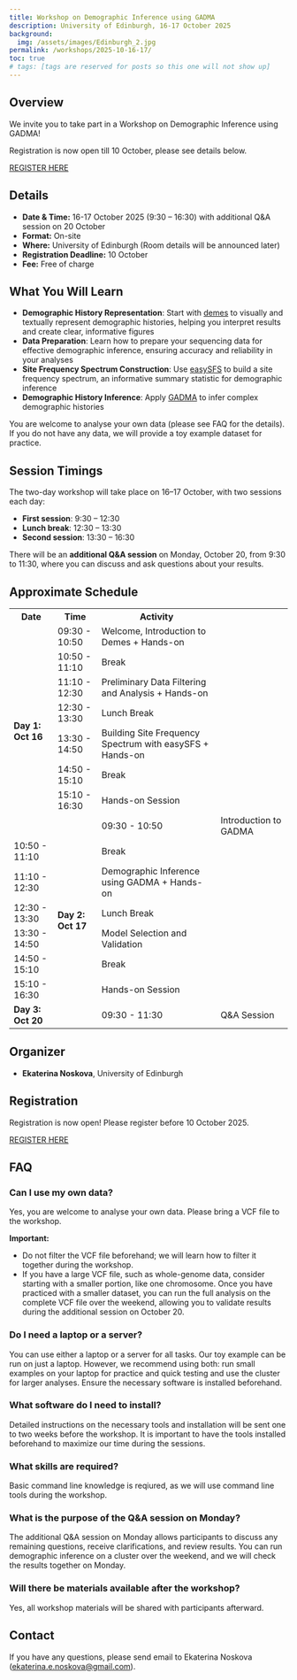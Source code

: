 ```yaml
---
title: Workshop on Demographic Inference using GADMA
description: University of Edinburgh, 16-17 October 2025
background:
  img: /assets/images/Edinburgh_2.jpg
permalink: /workshops/2025-10-16-17/
toc: true
# tags: [tags are reserved for posts so this one will not show up]
---
```


## Overview
We invite you to take part in a Workshop on Demographic Inference using GADMA!

Registration is now open till 10 October, please see details below. 

<a class="btn btn-outline-success btn-lg" href="https://forms.gle/XKbEjHaaDHGb8NBE6" role="button">REGISTER HERE</a>

## Details

* **Date & Time:** 16-17 October 2025 (9:30 – 16:30) with additional Q&A session on 20 October
* **Format:** On-site
* **Where:** University of Edinburgh (Room details will be announced later)
* **Registration Deadline:** 10 October
* **Fee:** Free of charge

## What You Will Learn

* **Demographic History Representation**: Start with [demes](https://github.com/popsim-consortium/demes-python) to visually and textually represent demographic histories, helping you interpret results and create clear, informative figures
* **Data Preparation**: Learn how to prepare your sequencing data for effective demographic inference, ensuring accuracy and reliability in your analyses
* **Site Frequency Spectrum Construction**: Use [easySFS](https://github.com/isaacovercast/easySFS) to build a site frequency spectrum, an informative summary statistic for demographic inference
* **Demographic History Inference**: Apply [GADMA](https://github.com/ctlab/GADMA) to infer complex demographic histories

You are welcome to analyse your own data (please see FAQ for the details).
If you do not have any data, we will provide a toy example dataset for practice.


## Session Timings

The two-day workshop will take place on 16–17 October, with two sessions each day:

* **First session**: 9:30 – 12:30
* **Lunch break**: 12:30 – 13:30
* **Second session**: 13:30 – 16:30

There will be an **additional Q&A session** on Monday, October 20, from 9:30 to 11:30, where you can discuss and ask questions about your results. 

## Approximate Schedule

<table>
  <tr>
    <th>Date</th>
    <th>Time</th>
    <th>Activity</th>
  </tr>
  <tr>
    <td rowspan="8"><strong>Day 1: Oct 16</strong></td>
    <td>09:30 - 10:50</td>
    <td>Welcome, Introduction to Demes + Hands-on</td>
  </tr>
  <tr>
    <td>10:50 - 11:10</td>
    <td>Break</td>
  </tr>
  <tr>
    <td>11:10 - 12:30</td>
    <td>Preliminary Data Filtering and Analysis + Hands-on</td>
  </tr>
  <tr>
    <td>12:30 - 13:30</td>
    <td>Lunch Break</td>
  </tr>
  <tr>
    <td>13:30 - 14:50</td>
    <td>Building Site Frequency Spectrum with easySFS + Hands-on</td>
  </tr>
  <tr>
    <td>14:50 - 15:10</td>
    <td>Break</td>
  </tr>
  <tr>
    <td>15:10 - 16:30</td>
    <td>Hands-on Session</td>
  </tr>
  <tr>
    <td rowspan="8"><strong>Day 2: Oct 17</strong></td>
    <td>09:30 - 10:50</td>
    <td>Introduction to GADMA</td>
  </tr>
  <tr>
    <td>10:50 - 11:10</td>
    <td>Break</td>
  </tr>
  <tr>
    <td>11:10 - 12:30</td>
    <td>Demographic Inference using GADMA + Hands-on</td>
  </tr>
  <tr>
    <td>12:30 - 13:30</td>
    <td>Lunch Break</td>
  </tr>
  <tr>
    <td>13:30 - 14:50</td>
    <td>Model Selection and Validation</td>
  </tr>
  <tr>
    <td>14:50 - 15:10</td>
    <td>Break</td>
  </tr>
  <tr>
    <td>15:10 - 16:30</td>
    <td>Hands-on Session</td>
  </tr>
  <tr>
    <td><strong>Day 3: Oct 20</strong></td>
    <td>09:30 - 11:30</td>
    <td>Q&A Session</td>
  </tr>
</table>

## Organizer

* **Ekaterina Noskova**, University of Edinburgh

## Registration

Registration is now open! Please register before 10 October 2025.

<a class="btn btn-outline-success btn-lg" href="https://forms.gle/XKbEjHaaDHGb8NBE6" role="button">REGISTER HERE</a>

## FAQ

### Can I use my own data?

Yes, you are welcome to analyse your own data.
Please bring a VCF file to the workshop.

**Important:** 
- Do not filter the VCF file beforehand; we will learn how to filter it together during the workshop.
- If you have a large VCF file, such as whole-genome data, consider starting with a smaller portion, like one chromosome. Once you have practiced with a smaller dataset, you can run the full analysis on the complete VCF file over the weekend, allowing you to validate results during the additional session on October 20.

### Do I need a laptop or a server?

You can use either a laptop or a server for all tasks. Our toy example can be run on just a laptop. However, we recommend using both: run small examples on your laptop for practice and quick testing and use the cluster for larger analyses. Ensure the necessary software is installed beforehand.

### What software do I need to install?

Detailed instructions on the necessary tools and installation will be sent one to two weeks before the workshop. It is important to have the tools installed beforehand to maximize our time during the sessions.

### What skills are required?

Basic command line knowledge is reqiured, as we will use command line tools during the workshop.

### What is the purpose of the Q&A session on Monday?

The additional Q&A session on Monday allows participants to discuss any remaining questions, receive clarifications, and review results.
You can run demographic inference on a cluster over the weekend, and we will check the results together on Monday.

### Will there be materials available after the workshop?

Yes, all workshop materials will be shared with participants afterward.

## Contact

If you have any questions, please send email to Ekaterina Noskova ([ekaterina.e.noskova@gmail.com](mailto:ekaterina.e.noskova@gmail.com)).
